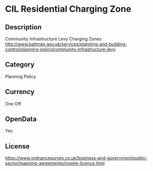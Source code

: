 # CIL Residential Charging Zone

## Description
Community Infrastructure Levy Charging Zones http://www.bathnes.gov.uk/services/planning-and-building-control/planning-policy/community-infrastructure-levy

## Category
Planning Policy

## Currency
One Off

## OpenData
Yes

## License
https://www.ordnancesurvey.co.uk/business-and-government/public-sector/mapping-agreements/inspire-licence.html

